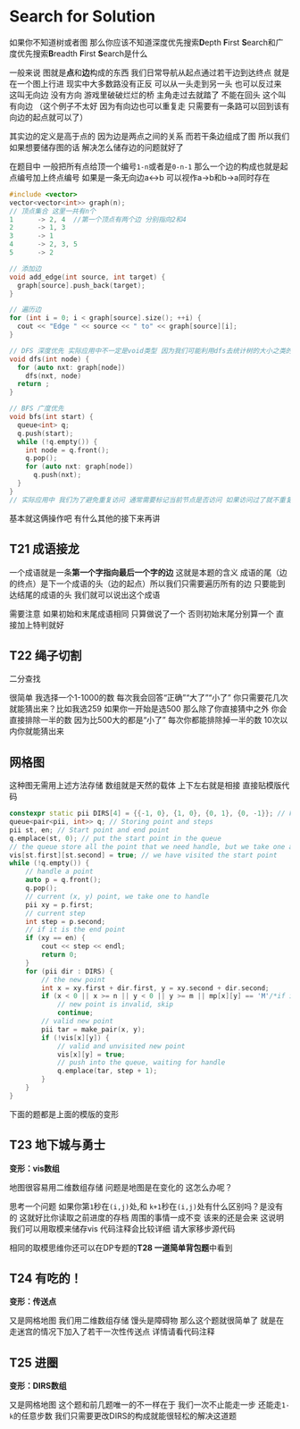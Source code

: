 # Search for Solution

如果你不知道树或者图 那么你应该不知道深度优先搜索**D**epth **F**irst **S**earch和广度优先搜索**B**readth **F**irst **S**earch是什么

一般来说 图就是**点**和**边**构成的东西 我们日常导航从起点通过若干边到达终点 就是在一个图上行进
现实中大多数路没有正反 可以从一头走到另一头 也可以反过来 这叫无向边 没有方向
游戏里破破烂烂的桥 主角走过去就踏了 不能在回头 这个叫有向边 （这个例子不太好 因为有向边也可以重复走 只需要有一条路可以回到该有向边的起点就可以了）

其实边的定义是高于点的 因为边是两点之间的关系 而若干条边组成了图 所以我们如果想要储存图的话 解决怎么储存边的问题就好了

在题目中 一般把所有点给顶一个编号`1-n`或者是`0-n-1` 那么一个边的构成也就是起点编号加上终点编号 如果是一条无向边a<->b 可以视作a->b和b->a同时存在

```c++
#include <vector>
vector<vector<int>> graph(n);
// 顶点集合 这里一共有n个
1      -> 2, 4  //第一个顶点有两个边 分别指向2和4
2      -> 1, 3
3      -> 1
4      -> 2, 3, 5
5      -> 2

// 添加边
void add_edge(int source, int target) {
  graph[source].push_back(target);
}

// 遍历边
for (int i = 0; i < graph[source].size(); ++i) {
  cout << "Edge " << source << " to" << graph[source][i];
}

// DFS 深度优先 实际应用中不一定是void类型 因为我们可能利用dfs去统计树的大小之类的 会返回int
void dfs(int node) {
  for (auto nxt: graph[node])
  	dfs(nxt, node)
  return ;
}

// BFS 广度优先
void bfs(int start) {
  queue<int> q;
  q.push(start);
  while (!q.empty()) {
    int node = q.front();
    q.pop();
    for (auto nxt: graph[node])
      q.push(nxt);
  }
}
// 实际应用中 我们为了避免重复访问 通常需要标记当前节点是否访问 如果访问过了就不重复进行访问了
```

基本就这俩操作吧 有什么其他的接下来再讲

## T21 成语接龙

一个成语就是一条**第一个字指向最后一个字的边** 这就是本题的含义
成语的尾（边的终点）是下一个成语的头（边的起点）所以我们只需要遍历所有的边 只要能到达结尾的成语的头 我们就可以说出这个成语

需要注意 如果初始和末尾成语相同 只算做说了一个 否则初始末尾分别算一个 直接加上特判就好

## T22 绳子切割

二分查找

很简单 我选择一个1-1000的数 每次我会回答“正确”“大了”“小了” 你只需要花几次就能猜出来？比如我选259
如果你一开始是选500 那么除了你直接猜中之外 你会直接排除一半的数 因为比500大的都是“小了”
每次你都能排除掉一半的数 10次以内你就能猜出来

## 网格图

这种图无需用上述方法存储 数组就是天然的载体 上下左右就是相接 直接贴模版代码

```c++
constexpr static pii DIRS[4] = {{-1, 0}, {1, 0}, {0, 1}, {0, -1}}; // Four direction
queue<pair<pii, int>> q; // Storing point and steps
pii st, en; // Start point and end point
q.emplace(st, 0); // put the start point in the queue
// the queue store all the point that we need handle, but we take one at a time
vis[st.first][st.second] = true; // we have visited the start point
while (!q.empty()) {
  	// handle a point
    auto p = q.front();
    q.pop();
  	// current (x, y) point, we take one to handle
    pii xy = p.first;
  	// current step
    int step = p.second;
  	// if it is the end point
    if (xy == en) {
        cout << step << endl;
        return 0;
    }
    for (pii dir : DIRS) {
      	// the new point
        int x = xy.first + dir.first, y = xy.second + dir.second;
        if (x < 0 || x >= n || y < 0 || y >= m || mp[x][y] == 'M'/*if it is obstacle*/) 
            // new point is invalid, skip
          	continue;
      	// valid new point
        pii tar = make_pair(x, y);
        if (!vis[x][y]) {
          	// valid and unvisited new point
            vis[x][y] = true;
          	// push into the queue, waiting for handle
            q.emplace(tar, step + 1);
        }
    }
}

```

下面的题都是上面的模版的变形

## T23 地下城与勇士

**变形：vis数组**

地图很容易用二维数组存储 问题是地图是在变化的 这怎么办呢？

思考一个问题 如果你第`1`秒在`(i,j)`处,和 `k+1`秒在`(i,j)`处有什么区别吗？是没有的
这就好比你读取之前进度的存档 周围的事情一成不变 该来的还是会来
这说明我们可以用取模来储存vis 代码注释会比较详细 请大家移步源代码

相同的取模思维你还可以在DP专题的**T28 一道简单背包题**中看到

## T24 有吃的！

**变形：传送点**

又是网格地图 我们用二维数组存储 馒头是障碍物 那么这个题就很简单了 就是在走迷宫的情况下加入了若干一次性传送点 详情请看代码注释

## T25 进圈

**变形：DIRS数组**

又是网格地图 这个题和前几题唯一的不一样在于 我们一次不止能走一步 还能走`1-k`的任意步数
我们只需要更改DIRS的构成就能很轻松的解决这道题